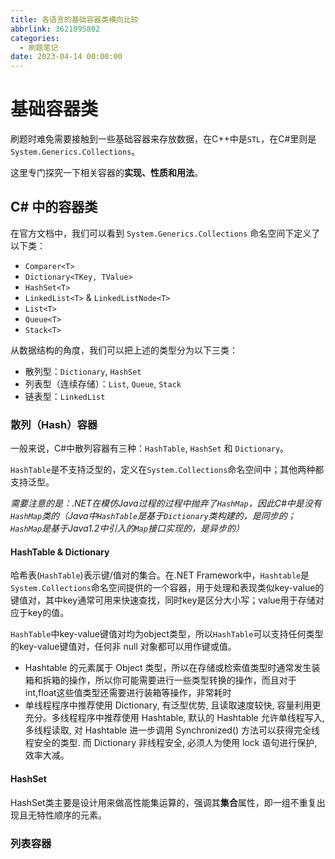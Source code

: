 ```yaml
---
title: 各语言的基础容器类横向比较
abbrlink: 3621095802
categories:
  - 刷题笔记
date: 2023-04-14 00:00:00
---
```




# 基础容器类

刷题时难免需要接触到一些基础容器来存放数据，在C++中是`STL`，在C#里则是`System.Generics.Collections`。

这里专门探究一下相关容器的**实现、性质和用法**。

## C# 中的容器类

在官方文档中，我们可以看到 `System.Generics.Collections` 命名空间下定义了以下类：

- `Comparer<T>`
- `Dictionary<TKey, TValue>`
- `HashSet<T>`
- `LinkedList<T>` & `LinkedListNode<T>`
- `List<T>`
- `Queue<T>`
- `Stack<T>`

从数据结构的角度，我们可以把上述的类型分为以下三类：

- 散列型：`Dictionary`, `HashSet`
- 列表型（连续存储）：`List`, `Queue`, `Stack`
- 链表型：`LinkedList`

### 散列（Hash）容器

一般来说，C#中散列容器有三种：`HashTable`, `HashSet` 和 `Dictionary`。

`HashTable`是不支持泛型的，定义在`System.Collections`命名空间中；其他两种都支持泛型。

*需要注意的是：.NET在模仿Java过程的过程中抛弃了`HashMap`，因此C#中是没有`HashMap`类的（Java中`HashTable`是基于`Dictionary`类构建的，是同步的；`HashMap`是基于Java1.2中引入的`Map`接口实现的，是异步的）*

#### HashTable & Dictionary

哈希表(`HashTable`)表示键/值对的集合。在.NET Framework中，`Hashtable`是`System.Collections`命名空间提供的一个容器，用于处理和表现类似key-value的键值对，其中key通常可用来快速查找，同时key是区分大小写；value用于存储对应于key的值。

`HashTable`中key-value键值对均为object类型，所以`HashTable`可以支持任何类型的key-value键值对，任何非 null 对象都可以用作键或值。

- Hashtable 的元素属于 Object 类型，所以在存储或检索值类型时通常发生装箱和拆箱的操作，所以你可能需要进行一些类型转换的操作，而且对于int,float这些值类型还需要进行装箱等操作，非常耗时
- 单线程程序中推荐使用 Dictionary, 有泛型优势, 且读取速度较快, 容量利用更充分。多线程程序中推荐使用 Hashtable, 默认的 Hashtable 允许单线程写入, 多线程读取, 对 Hashtable 进一步调用 Synchronized() 方法可以获得完全线程安全的类型. 而 Dictionary 非线程安全, 必须人为使用 lock 语句进行保护, 效率大减。

#### HashSet

HashSet类主要是设计用来做高性能集运算的，强调其**集合**属性，即一组不重复出现且无特性顺序的元素。

### 列表容器

